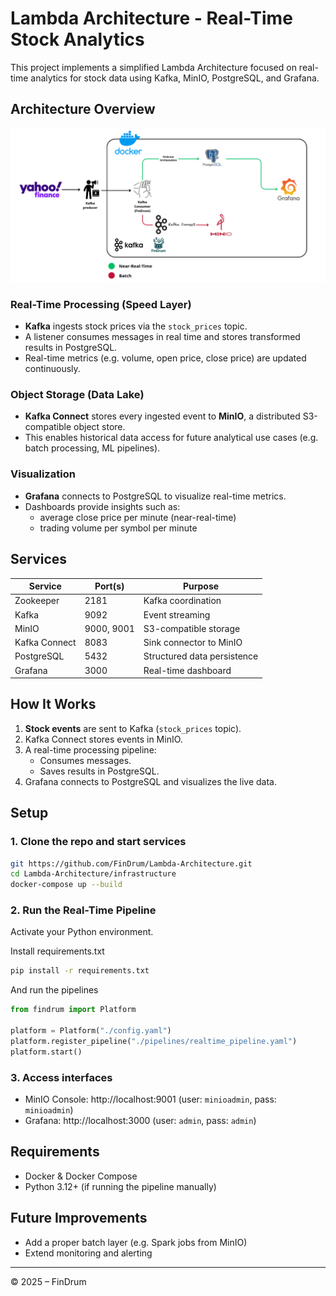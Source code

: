 # Lambda Architecture - Real-Time Stock Analytics

This project implements a simplified Lambda Architecture focused on real-time analytics for stock data using Kafka, MinIO, PostgreSQL, and Grafana.

## Architecture Overview

![Architecture](./imgs/architecture.png)

### Real-Time Processing (Speed Layer)

- **Kafka** ingests stock prices via the `stock_prices` topic.
- A listener consumes messages in real time and stores transformed results in PostgreSQL.
- Real-time metrics (e.g. volume, open price, close price) are updated continuously.

### Object Storage (Data Lake)

- **Kafka Connect** stores every ingested event to **MinIO**, a distributed S3-compatible object store.
- This enables historical data access for future analytical use cases (e.g. batch processing, ML pipelines).

### Visualization

- **Grafana** connects to PostgreSQL to visualize real-time metrics.
- Dashboards provide insights such as:
  - average close price per minute (near-real-time)
  - trading volume per symbol per minute

## Services

| Service       | Port(s)    | Purpose                     |
| ------------- | ---------- | --------------------------- |
| Zookeeper     | 2181       | Kafka coordination          |
| Kafka         | 9092       | Event streaming             |
| MinIO         | 9000, 9001 | S3-compatible storage       |
| Kafka Connect | 8083       | Sink connector to MinIO     |
| PostgreSQL    | 5432       | Structured data persistence |
| Grafana       | 3000       | Real-time dashboard         |

## How It Works

1. **Stock events** are sent to Kafka (`stock_prices` topic).
2. Kafka Connect stores events in MinIO.
3. A real-time processing pipeline:
   - Consumes messages.
   - Saves results in PostgreSQL.
4. Grafana connects to PostgreSQL and visualizes the live data.

## Setup

### 1. Clone the repo and start services

```bash
git https://github.com/FinDrum/Lambda-Architecture.git
cd Lambda-Architecture/infrastructure
docker-compose up --build
```

### 2. Run the Real-Time Pipeline

Activate your Python environment.

Install requirements.txt

```bash
pip install -r requirements.txt
```

And run the pipelines

```python
from findrum import Platform

platform = Platform("./config.yaml")
platform.register_pipeline("./pipelines/realtime_pipeline.yaml")
platform.start()
```

### 3. Access interfaces

- MinIO Console: http://localhost:9001 (user: `minioadmin`, pass: `minioadmin`)
- Grafana: http://localhost:3000 (user: `admin`, pass: `admin`)

## Requirements

- Docker & Docker Compose
- Python 3.12+ (if running the pipeline manually)

## Future Improvements

- Add a proper batch layer (e.g. Spark jobs from MinIO)
- Extend monitoring and alerting

---

© 2025 – FinDrum
